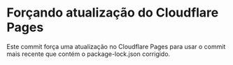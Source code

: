 # Forçando atualização do Cloudflare Pages

Este commit força uma atualização no Cloudflare Pages para usar o commit mais recente que contém o package-lock.json corrigido.